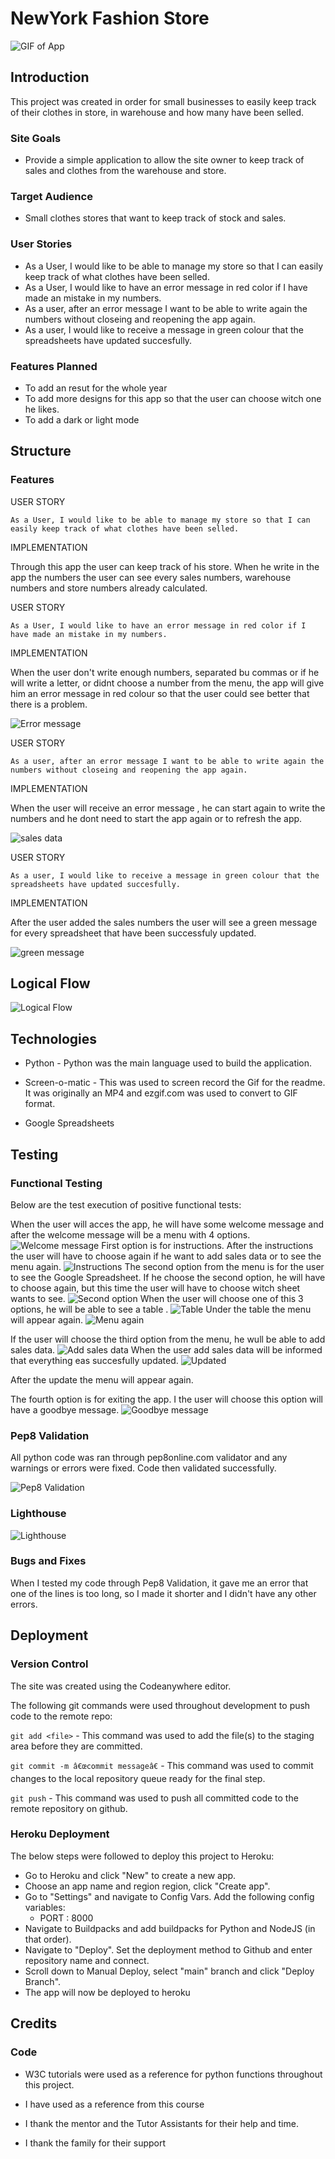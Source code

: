# NewYork Fashion Store

![GIF of App](documents/gif.gif)

## Introduction

This project was created in order for small businesses to easily keep track of their clothes in store, in warehouse and how many have been selled.

### Site Goals

* Provide a simple application to allow the site owner to keep track of sales and clothes from the warehouse and store.

### Target Audience

* Small clothes stores that want to keep track of stock and sales.

### User Stories

* As a User, I would like to be able to manage my store so that I can easily keep track of what clothes have been selled.
* As a User, I would like to have an error message in red color if I have made an mistake in my numbers.
* As a user, after an error message I want to be able to write again the numbers without closeing and reopening the app again.
* As a user, I would like to receive a message in green colour that the spreadsheets have updated succesfully.

### Features Planned

* To add an resut for the whole year
* To add more designs for this app so that the user can choose witch one he likes.
* To add a dark or light mode  

## Structure

### Features

USER STORY

`
As a User, I would like to be able to manage my store so that I can easily keep track of what clothes have been selled.
`

IMPLEMENTATION

Through this app the user can keep track of his store. When he write in the app the numbers the user can see every sales numbers,  warehouse numbers and store numbers already calculated.

USER STORY

`
As a User, I would like to have an error message in red color if I have made an mistake in my numbers.
`

IMPLEMENTATION

When the user don't write enough numbers, separated bu commas or if he will write a letter, or didnt choose a number from the menu, the app will give him an error message in red colour so that the user could see better that there is a problem.

![Error message](documents/error.png)

USER STORY

`
As a user, after an error message I want to be able to write again the numbers without closeing and reopening the app again.
`

IMPLEMENTATION

When the user will receive an error message , he can start again to write the numbers and he dont need to start the app again or to refresh the app.

![sales data](documents/sales-data-again.png)

USER STORY

`
As a user, I would like to receive a message in green colour that the spreadsheets have updated succesfully.
`

IMPLEMENTATION

After the user added the sales numbers the user will see a green message for every spreadsheet that have been successfuly updated.

![green message](documents/green-messages.png)

## Logical Flow

![Logical Flow](documents/flow.png)


## Technologies

* Python - Python was the main language used to build the application.

* Screen-o-matic - This was used to screen record the Gif for the readme. It was originally an MP4 and ezgif.com was used to convert to GIF format.

* Google Spreadsheets

## Testing

### Functional Testing

Below are the test execution of positive functional tests:

When the user will acces the app, he will have some welcome message and after the welcome message will be a menu with 4 options.
![Welcome message](documents/welcome-message.png)
 First option is for instructions. After the instructions the user will have to choose again if he want to add sales data or to see the menu again.
 ![Instructions](documents/instructions.png)
The second option from the menu is for the user to see the Google Spreadsheet. If he choose the second option, he will have to choose again, but this time the user will have to choose witch sheet wants to see.
![Second option](documents/view-data.png)
When the user will choose one of this 3 options, he will be able to see a table .
![Table](documents/sheet.png)
Under the table the menu will appear again.
![Menu again](documents/menu-again.png)

If the user will choose the third option from the menu, he wull be able to add sales data.
![Add sales data](documents/ad-data.png)
When the user add sales data will be informed that everything eas succesfully updated.
![Updated](documents/succesfully-updated.png)

After the update the menu will appear again.

The fourth option is for exiting the app. I the user will choose this option will have a goodbye message.
![Goodbye message](documents/goodbye-message.png)

### Pep8 Validation

All python code was ran through pep8online.com validator and any warnings or errors were fixed. Code then validated successfully.

![Pep8 Validation](documents/validate.png)

### Lighthouse

![Lighthouse](documents/lighthouse.png)

### Bugs and Fixes

When I tested my code through Pep8 Validation, it gave me an error that one of the lines is too long, so I made it shorter and I didn't have any other errors.

## Deployment

### Version Control
The site was created using the Codeanywhere editor.

The following git commands were used throughout development to push code to the remote repo:

```git add <file>``` - This command was used to add the file(s) to the staging area before they are committed.

```git commit -m â€œcommit messageâ€``` - This command was used to commit changes to the local repository queue ready for the final step.

```git push``` - This command was used to push all committed code to the remote repository on github.

### Heroku Deployment

The below steps were followed to deploy this project to Heroku:

* Go to Heroku and click "New" to create a new app.
* Choose an app name and region region, click "Create app".
* Go to "Settings" and navigate to Config Vars. Add the following config variables:
    * PORT : 8000
* Navigate to Buildpacks and add buildpacks for Python and NodeJS (in that order).
* Navigate to "Deploy". Set the deployment method to Github and enter repository name and connect.
* Scroll down to Manual Deploy, select "main" branch and click "Deploy Branch".
* The app will now be deployed to heroku

## Credits

### Code

* W3C tutorials were used as a reference for python functions throughout this project.

* I have used as a reference from this course

* I thank the mentor and the Tutor Assistants for their help and time.

* I thank the family for their support

